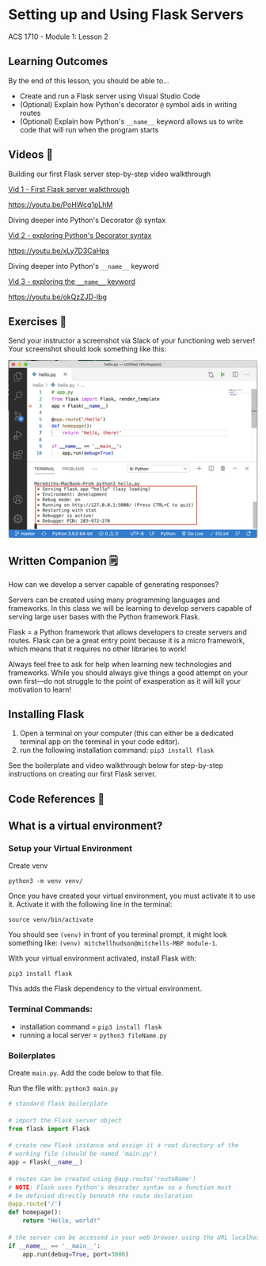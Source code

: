 # Setting up and Using Flask Servers

ACS 1710 - Module 1: Lesson 2

## Learning Outcomes

By the end of this lesson, you should be able to...

- Create and run a Flask server using Visual Studio Code
- (Optional) Explain how Python's decorator `@` symbol aids in writing routes
- (Optional) Explain how Python's `__name__` keyword allows us to write code that will run when the program starts

## Videos 🎥

Building our first Flask server step-by-step video walkthrough

[Vid 1 - First Flask server walkthrough](https://file.notion.so/f/f/b55c22ee-fac0-43f5-b763-ad205bab0599/73aa7d96-2b1b-48ad-a993-2a229e23a5b3/1_Flask_Introduction.mov?table=block&id=f5d7bb61-fc2e-4c27-b0ab-40593c5c4c9d&spaceId=b55c22ee-fac0-43f5-b763-ad205bab0599&expirationTimestamp=1728064800000&signature=JFa9-3u6ekLXMhtaj_a7foaNzlQlRl-YHQ6m___QIZ4&downloadName=1_Flask_Introduction.mov)

https://youtu.be/PoHWcq1pLhM

Diving deeper into Python's Decorator @ syntax

[Vid 2 - exploring Python's Decorator syntax](https://file.notion.so/f/f/b55c22ee-fac0-43f5-b763-ad205bab0599/c2c210e6-86e3-4c2b-a455-e8ba870f6bbc/2_Decorators.mov?table=block&id=ecac1118-a8b4-4a9a-b882-99d40adcb7ab&spaceId=b55c22ee-fac0-43f5-b763-ad205bab0599&expirationTimestamp=1728064800000&signature=FPKDpuqVZ55JIiKJq8qM-AfgCZsRfr9ZYD72oRecLOQ&downloadName=2_Decorators.mov)

https://youtu.be/xLy7D3CaHps

Diving deeper into Python's `__name__` keyword

[Vid 3 - exploring the `__name__` keyword](https://file.notion.so/f/f/b55c22ee-fac0-43f5-b763-ad205bab0599/63bd2804-9ad5-4385-ae3f-866dbd646dae/3_Name_Keyword.mov?table=block&id=b7e6ede1-e878-418a-aacd-ebd9ec69d9d3&spaceId=b55c22ee-fac0-43f5-b763-ad205bab0599&expirationTimestamp=1728064800000&signature=ZNAJriaf421QJ03IgKO8DR89nubO4WQWwdlnqeWQh-o&downloadName=3_Name_Keyword.mov)

https://youtu.be/okQzZJD-lbg

## Exercises 💪

Send your instructor a screenshot via Slack of your functioning web server! Your screenshot should look something like this:

![Screen_Shot_2021-01-15_at_5.26.26_PM.png](Screen_Shot_2021-01-15_at_5.26.26_PM.png)

## Written Companion 🗒

How can we develop a server capable of generating responses?

Servers can be created using many programming languages and frameworks. In this class we will be learning to develop servers capable of serving large user bases with the Python framework Flask.

Flask = a Python framework that allows developers to create servers and routes. Flask can be a great entry point because it is a micro framework, which means that it requires no other libraries to work!

Always feel free to ask for help when learning new technologies and frameworks. While you should always give things a good attempt on your own first—do not struggle to the point of exasperation as it will kill your motivation to learn!

## Installing Flask

1. Open a terminal on your computer (this can either be a dedicated terminal app on the terminal in your code editor).
2. run the following installation command: `pip3 install flask`

See the boilerplate and video walkthrough below for step-by-step instructions on creating our first Flask server.

## Code References 📀

## What is a virtual environment? 

### Setup your Virtual Environment 

Create venv
```
python3 -m venv venv/
```

Once you have created your virtual environment, you must activate it to use it. Activate it with the following line in the terminal: 

```
source venv/bin/activate
```

You should see `(venv)` in front of you terminal prompt, it might look something like: `(venv) mitchellhudson@mitchells-MBP module-1`. 

With your virtual environment activated, install Flask with: 

```
pip3 install flask
```

This adds the Flask dependency to the virtual environment. 



### Terminal Commands:

- installation command = `pip3 install flask`
- running a local server = `python3 fileName.py`

### Boilerplates

Create `main.py`. Add the code below to that file. 

Run the file with: `python3 main.py`

```python
# standard flask boilerplate

# import the Flask server object
from flask import Flask

# create new Flask instance and assign it a root directory of the 
# working file (should be named 'main.py')
app = Flask(__name__)

# routes can be created using @app.route('routeName')
# NOTE: Flask uses Python's decorater syntax so a function must 
# be definied directly beneath the route declaration
@app.route('/')
def homepage():
    return "Hello, world!"

# the server can be accessed in your web browser using the URL localhost:3000/
if __name__ == '__main__':
    app.run(debug=True, port=3000)
```


